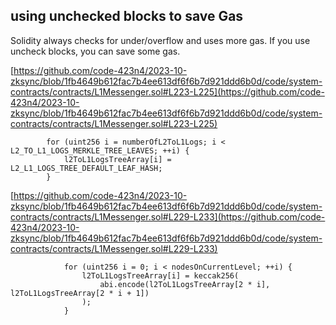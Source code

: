 ## using unchecked blocks to save Gas
Solidity always checks for under/overflow and uses more gas.
If you use uncheck blocks, you can save some gas.

[https://github.com/code-423n4/2023-10-zksync/blob/1fb4649b612fac7b4ee613df6f6b7d921ddd6b0d/code/system-contracts/contracts/L1Messenger.sol#L223-L225](https://github.com/code-423n4/2023-10-zksync/blob/1fb4649b612fac7b4ee613df6f6b7d921ddd6b0d/code/system-contracts/contracts/L1Messenger.sol#L223-L225)
```
        for (uint256 i = numberOfL2ToL1Logs; i < L2_TO_L1_LOGS_MERKLE_TREE_LEAVES; ++i) {
            l2ToL1LogsTreeArray[i] = L2_L1_LOGS_TREE_DEFAULT_LEAF_HASH;
        }
```
[https://github.com/code-423n4/2023-10-zksync/blob/1fb4649b612fac7b4ee613df6f6b7d921ddd6b0d/code/system-contracts/contracts/L1Messenger.sol#L229-L233](https://github.com/code-423n4/2023-10-zksync/blob/1fb4649b612fac7b4ee613df6f6b7d921ddd6b0d/code/system-contracts/contracts/L1Messenger.sol#L229-L233)
```
            for (uint256 i = 0; i < nodesOnCurrentLevel; ++i) {
                l2ToL1LogsTreeArray[i] = keccak256(
                    abi.encode(l2ToL1LogsTreeArray[2 * i], l2ToL1LogsTreeArray[2 * i + 1])
                );
            }
```